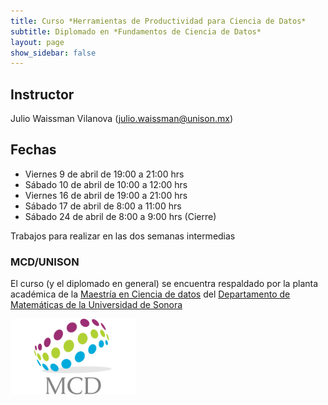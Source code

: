 ```yaml
---
title: Curso *Herramientas de Productividad para Ciencia de Datos*
subtitle: Diplomado en *Fundamentos de Ciencia de Datos*
layout: page
show_sidebar: false
---
```



## Instructor

Julio Waissman Vilanova (julio.waissman@unison.mx)

## Fechas

- Viernes 9 de abril de 19:00 a 21:00 hrs
- Sábado 10 de abril de 10:00 a 12:00 hrs 
- Viernes 16 de abril de 19:00 a 21:00 hrs
- Sábado 17 de abril de 8:00 a 11:00 hrs
- Sábado 24 de abril de 8:00 a 9:00 hrs (Cierre)

Trabajos para realizar en las dos semanas intermedias

### MCD/UNISON

El curso (y el diplomado en general) se encuentra respaldado por la planta académica de la [Maestría en Ciencia de datos](https://mcd.unison.mx) del [Departamento de Matemáticas de la Universidad de Sonora](https://www.mat.uson.mx/web/)

<img src="img/MCDLogo.png" width="200">
